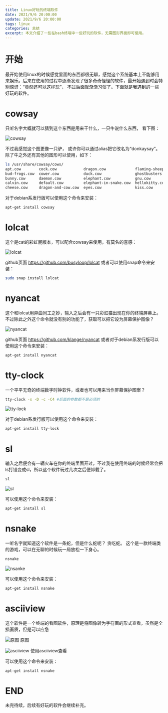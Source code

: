 ```yaml
---
title: Linux好玩的终端软件
date: 2021/9/6 20:00:00
update: 2021/9/6 20:00:00
tags: linux
categories: 总结
excerpt: 本文介绍了一些在bash终端中一些好玩的软件，无需图形界面即可使用。
---
```


# 开始
最开始使用linux的时候感觉里面的东西都很无聊，感觉这个系统基本上不能够用来娱乐。后来在使用的过程中逐渐发现了很多奇奇怪怪的软件，最开始遇到时会特别惊讶：“竟然还可以这样玩”， 不过后面就渐渐习惯了。下面就是我遇到的一些好玩的软件。

# cowsay
只听名字大概就可以猜到这个东西是用来干什么，一只牛说什么东西， 看下图：

![cowsay](https://s3.jpg.cm/2021/09/06/ItTVGO.png)

不过我感觉这个图更像一只驴， 或许你可以通过alias把它改名为“donkaysay”。除了牛之外还有其他的图形可以使用，如下：
```bash
ls /usr/share/cowsay/cows/
apt.cow        cock.cow            dragon.cow             flaming-sheep.cow  koala.cow         moofasa.cow       sheep.cow        suse.cow        unipony.cow
bud-frogs.cow  cower.cow           duck.cow               ghostbusters.cow   kosh.cow          moose.cow         skeleton.cow     three-eyes.cow  unipony-smaller.cow
bunny.cow      daemon.cow          elephant.cow           gnu.cow            luke-koala.cow    pony.cow          snowman.cow      turkey.cow      vader.cow
calvin.cow     default.cow         elephant-in-snake.cow  hellokitty.cow     mech-and-cow.cow  pony-smaller.cow  stegosaurus.cow  turtle.cow      vader-koala.cow
cheese.cow     dragon-and-cow.cow  eyes.cow               kiss.cow           milk.cow          ren.cow           stimpy.cow       tux.cow         www.cow
```
对于debian系发行版可以使用这个命令来安装：
```bash
apt-get install cowsay
```
# lolcat
这个是cat的彩虹屁版本，可以配合cowsay来使用，有莫名的喜感：

![lolcat](https://s3.jpg.cm/2021/09/06/ItTHnr.png)

github页面 https://github.com/busyloop/lolcat     或者可以使用snap命令来安装：
```bash
sudo snap install lolcat
```

# nyancat 
这个和lolcat用异曲同工之妙，输入之后会有一只彩虹猫出现在你的终端屏幕上。不过除此之外这个命令就没有别的功能了，获取可以把它设为屏幕保护图像？

![nyancat](https://s3.jpg.cm/2021/09/06/ItTrwz.gif)

github页面 https://github.com/klange/nyancat     或者对于debian系发行版可以使用这个命令来安装：
```bash
apt-get install nyancat
```

# tty-clock
一个平平无奇的终端数字时钟软件，或者也可以用来当作屏幕保护图案？
```bash
tty-clock -s -D -c -C4 #后面的参数都不是必须的
```
![tty-lock](https://s3.jpg.cm/2021/09/06/ItTsxu.png)

对于debian系发行版可以使用这个命令来安装：
```bash
apt-get install tty-lock
```

#  sl
输入之后便会有一辆火车在你的终端里面开过，不过我在使用终端的时候经常会把ls打错变成sl，所以这个软件玩过几次之后便卸载了。
```bash
sl
```
![sl](https://s3.jpg.cm/2021/09/06/ItTkE4.png)

可以使用这个命令来安装：
```bash
apt-get install sl
```

# nsnake
一听名字就知道这个软件是一条蛇，但是什么蛇呢？ 贪吃蛇。 这个是一款终端类的游戏，可以在无聊的时候玩一局放松一下身心。

```bash
nsnake
```
![nsanke](https://s3.jpg.cm/2021/09/06/ItTvnD.png)

可以使用这个命令来安装：
```bash
apt-get install nsnake
```

# asciiview

这个软件是一个终端的看图软件，原理是将图像转为字符画的形式查看，虽然是全损画质，但是可以应急

![原图](https://s3.jpg.cm/2021/09/06/Itixsk.png)
原图

![asciiview](https://s3.jpg.cm/2021/09/06/Itiiei.png)
使用asciiview查看

可以使用这个命令来安装：
```bash
apt-get install nsnake
```

# END
未完待续，后续有好玩的软件会继续补充。
